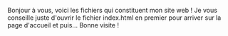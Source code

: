Bonjour à vous, voici les fichiers qui constituent mon site web ! 
Je vous conseille juste d'ouvrir le fichier index.html en premier pour arriver sur la page d'accueil et puis... Bonne visite !
